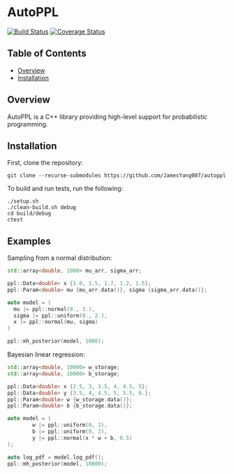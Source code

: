 # AutoPPL

[![Build Status](https://travis-ci.org/JamesYang007/autoppl.svg?branch=master)](https://travis-ci.org/JamesYang007/autoppl)
[![Coverage Status](https://coveralls.io/repos/github/JamesYang007/autoppl/badge.svg?branch=master)](https://coveralls.io/github/JamesYang007/autoppl?branch=master)

## Table of Contents

- [Overview](#overview)
- [Installation](#installation)

## Overview

AutoPPL is a C++ library providing high-level support for probabilistic programming.

## Installation

First, clone the repository:

```
git clone --recurse-submodules https://github.com/JamesYang007/autoppl
```

To build and run tests, run the following:
```
./setup.sh
./clean-build.sh debug
cd build/debug
ctest
```

## Examples

Sampling from a normal distribution:

```cpp
std::array<double, 1000> mu_arr, sigma_arr;

ppl::Data<double> x {1.0, 1.5, 1.7, 1.2, 1.5};
ppl::Param<double> mu {mu_arr.data()}, sigma {sigma_arr.data()};

auto model = (
  mu |= ppl::normal(0., 3.),
  sigma |= ppl::uniform(0., 2.),
  x |= ppl::normal(mu, sigma)
)

ppl::mh_posterior(model, 1000);
```

Bayesian linear regression:

```cpp
std::array<double, 10000> w_storage;
std::array<double, 10000> b_storage;

ppl::Data<double> x {2.5, 3, 3.5, 4, 4.5, 5};
ppl::Data<double> y {3.5, 4, 4.5, 5, 5.5, 6.};
ppl::Param<double> w {w_storage.data()};
ppl::Param<double> b {b_storage.data()};

auto model = (
        w |= ppl::uniform(0, 2),
        b |= ppl::uniform(0, 2),
        y |= ppl::normal(x * w + b, 0.5)
);

auto log_pdf = model.log_pdf();
ppl::mh_posterior(model, 10000);
```
